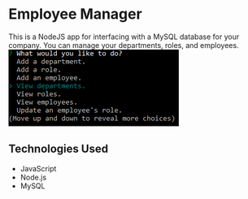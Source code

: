 # Employee Manager

This is a NodeJS app for interfacing with a MySQL database for your company. You can manage your departments, roles, and employees.
![Screenshot of the app](img/demo.png)

## Technologies Used

* JavaScript
* Node.js
* MySQL
